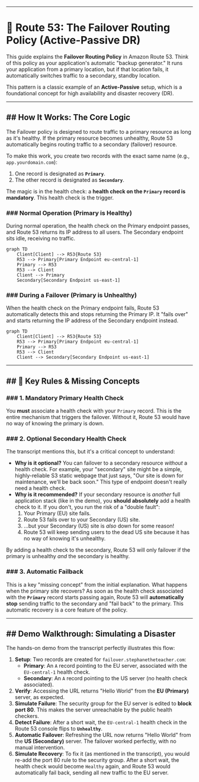 -----

# 🚀 Route 53: The Failover Routing Policy (Active-Passive DR)

This guide explains the **Failover Routing Policy** in Amazon Route 53. Think of this policy as your application's automatic "backup generator." It runs your application from a primary location, but if that location fails, it automatically switches traffic to a secondary, standby location.

This pattern is a classic example of an **Active-Passive** setup, which is a foundational concept for high availability and disaster recovery (DR).

-----

## \#\# How It Works: The Core Logic

The Failover policy is designed to route traffic to a primary resource as long as it's healthy. If the primary resource becomes unhealthy, Route 53 automatically begins routing traffic to a secondary (failover) resource.

To make this work, you create two records with the exact same name (e.g., `app.yourdomain.com`):

1.  One record is designated as **`Primary`**.
2.  The other record is designated as **`Secondary`**.

The magic is in the health check: a **health check on the `Primary` record is mandatory**. This health check is the trigger.

### \#\#\# Normal Operation (Primary is Healthy)

During normal operation, the health check on the Primary endpoint passes, and Route 53 returns its IP address to all users. The Secondary endpoint sits idle, receiving no traffic.

```mermaid
graph TD
    Client[Client] --> R53{Route 53}
    R53 --> Primary[Primary Endpoint eu-central-1]
    Primary --> R53
    R53 --> Client
    Client --> Primary
    Secondary[Secondary Endpoint us-east-1]
```

### \#\#\# During a Failover (Primary is Unhealthy)

When the health check on the Primary endpoint fails, Route 53 automatically detects this and stops returning the Primary IP. It "fails over" and starts returning the IP address of the Secondary endpoint instead.

```mermaid
graph TD
    Client[Client] --> R53{Route 53}
    R53 --> Primary[Primary Endpoint eu-central-1]
    Primary --> R53
    R53 --> Client
    Client --> Secondary[Secondary Endpoint us-east-1]
```

-----

## \#\# 🔑 Key Rules & Missing Concepts

### \#\#\# 1. Mandatory Primary Health Check

You **must** associate a health check with your `Primary` record. This is the entire mechanism that triggers the failover. Without it, Route 53 would have no way of knowing the primary is down.

### \#\#\# 2. Optional Secondary Health Check

The transcript mentions this, but it's a critical concept to understand:

  * **Why is it optional?** You can failover to a secondary resource *without* a health check. For example, your "secondary" site might be a simple, highly-reliable S3 static webpage that just says, "Our site is down for maintenance, we'll be back soon." This type of endpoint doesn't really need a health check.
  * **Why is it recommended?** If your secondary resource is *another* full application stack (like in the demo), you **should absolutely** add a health check to it. If you don't, you run the risk of a "double fault":
    1.  Your Primary (EU) site fails.
    2.  Route 53 fails over to your Secondary (US) site.
    3.  ...but your Secondary (US) site is *also* down for some reason\!
    4.  Route 53 will keep sending users to the dead US site because it has no way of knowing it's unhealthy.

By adding a health check to the secondary, Route 53 will only failover if the primary is unhealthy *and* the secondary is healthy.

### \#\#\# 3. Automatic Failback

This is a key "missing concept" from the initial explanation. What happens when the primary site recovers?
As soon as the health check associated with the **`Primary`** record starts passing again, Route 53 will **automatically stop** sending traffic to the secondary and "fail back" to the primary. This automatic recovery is a core feature of the policy.

-----

## \#\# Demo Walkthrough: Simulating a Disaster

The hands-on demo from the transcript perfectly illustrates this flow:

1.  **Setup**: Two records are created for `failover.stephanetheteacher.com`:
      * **Primary**: An `A` record pointing to the EU server, associated with the `EU-central-1` health check.
      * **Secondary**: An `A` record pointing to the US server (no health check associated).
2.  **Verify**: Accessing the URL returns "Hello World" from the **EU (Primary)** server, as expected.
3.  **Simulate Failure**: The security group for the EU server is edited to **block port 80**. This makes the server unreachable by the public health checkers.
4.  **Detect Failure**: After a short wait, the `EU-central-1` health check in the Route 53 console flips to **`Unhealthy`**.
5.  **Automatic Failover**: Refreshing the URL now returns "Hello World" from the **US (Secondary)** server. The failover worked perfectly, with no manual intervention.
6.  **Simulate Recovery**: To fix it (as mentioned in the transcript), you would re-add the port 80 rule to the security group. After a short wait, the health check would become `Healthy` again, and Route 53 would automatically fail back, sending all new traffic to the EU server.